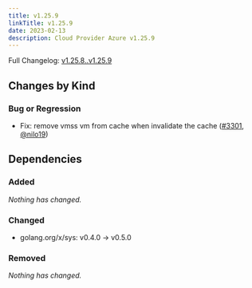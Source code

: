 ```yaml
---
title: v1.25.9
linkTitle: v1.25.9
date: 2023-02-13
description: Cloud Provider Azure v1.25.9
---
```

Full Changelog: [v1.25.8..v1.25.9](https://github.com/kubernetes-sigs/cloud-provider-azure/compare/v1.25.8...v1.25.9)

## Changes by Kind

### Bug or Regression

- Fix: remove vmss vm from cache when invalidate the cache ([#3301](https://github.com/kubernetes-sigs/cloud-provider-azure/pull/3301), [@nilo19](https://github.com/nilo19))

## Dependencies

### Added
_Nothing has changed._

### Changed
- golang.org/x/sys: v0.4.0 → v0.5.0

### Removed
_Nothing has changed._
